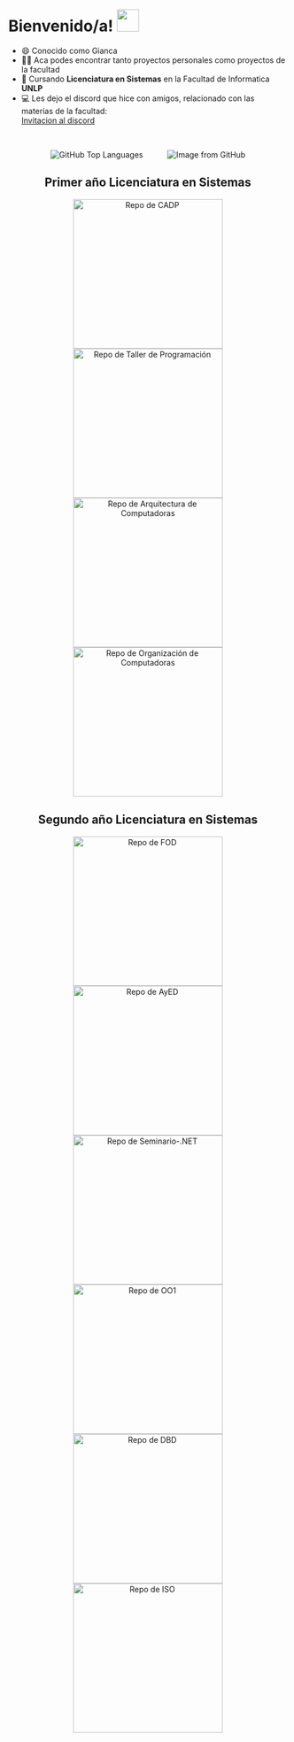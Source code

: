 
<h1> Bienvenido/a! <img src = "https://raw.githubusercontent.com/MartinHeinz/MartinHeinz/master/wave.gif" width = 40px> </h1>
<p align='center'>


- 😄 Conocido como Gianca
- 👨‍💻 Aca podes encontrar tanto proyectos personales como proyectos de la facultad
- 🌱 Cursando **Licenciatura en Sistemas** en la Facultad de Informatica **UNLP**
- 💻 Les dejo el discord que hice con amigos, relacionado con las materias de la facultad:  
  [Invitacion al discord](https://discord.gg/knyZwCxD)
<br>
<p align="center">
  <img src="https://github-readme-stats.vercel.app/api/top-langs/?username=Giancardonee&theme=radical&hide_border=false&include_all_commits=false&count_private=false&layout=compact" alt="GitHub Top Languages" style="margin-right: 20px;">
  <img src="https://github.com/Giancardonee/Giancardonee/assets/114377978/48ea7019-3bd6-42b5-b698-15665cc21db5" alt="Image from GitHub" style="margin-left: 20px;">
</p>





<h2 align="center">Primer año Licenciatura en Sistemas</h2>

<div>
<div align="center">
<a href="https://github.com/Giancardonee/CADP">
  <img width="270" src="https://denvercoder1-github-readme-stats.vercel.app/api/pin/?username=Giancardonee&amp;repo=CADP&amp;theme=midnight-purple&amp;border_color=40E0D0&amp;bg_color=2C003E&amp;icon_color=F8D866&amp;show_icons=false" alt="Repo de CADP" style="max-width: 100%;">
</a>  

<a href="https://github.com/Giancardonee/Taller-De-Programacion">
  <img width="270" src="https://denvercoder1-github-readme-stats.vercel.app/api/pin/?username=Giancardonee&amp;repo=Taller-De-Programacion&amp;theme=midnight-purple&amp;border_color=40E0D0&amp;bg_color=2C003E&amp;icon_color=F8D866&amp;show_icons=false" alt="Repo de Taller de Programación" style="max-width: 100%;">
</a>

<a href="https://github.com/Giancardonee/Arquitectura-De-Computadoras">
  <img width="270" src="https://denvercoder1-github-readme-stats.vercel.app/api/pin/?username=Giancardonee&amp;repo=Arquitectura-De-Computadoras&amp;theme=midnight-purple&amp;border_color=40E0D0&amp;bg_color=2C003E&amp;icon_color=F8D866&amp;show_icons=false" alt="Repo de Arquitectura de Computadoras" style="max-width: 100%;">
</a>

<a href="https://github.com/Giancardonee/Organizacion-de-Computadoras">
  <img width="270" src="https://denvercoder1-github-readme-stats.vercel.app/api/pin/?username=Giancardonee&amp;repo=Organizacion-de-Computadoras&amp;theme=midnight-purple&amp;border_color=40E0D0&amp;bg_color=2C003E&amp;icon_color=F8D866&amp;show_icons=false" alt="Repo de Organización de Computadoras" style="max-width: 100%;">
</a>

<h2 align="center">Segundo año Licenciatura en Sistemas</h2>

<a href="https://github.com/Giancardonee/FOD">
  <img width="270" src="https://denvercoder1-github-readme-stats.vercel.app/api/pin/?username=Giancardonee&amp;repo=FOD&amp;theme=midnight-purple&amp;border_color=40E0D0&amp;bg_color=2C003E&amp;icon_color=F8D866&amp;show_icons=false" alt="Repo de FOD" style="max-width: 100%;">
</a>
<a href="https://github.com/Giancardonee/AyED">
  <img width="270" src="https://denvercoder1-github-readme-stats.vercel.app/api/pin/?username=Giancardonee&amp;repo=AyED&amp;theme=midnight-purple&amp;border_color=40E0D0&amp;bg_color=2C003E&amp;icon_color=F8D866&amp;show_icons=false" alt="Repo de AyED" style="max-width: 100%;">
</a>
<a href="https://github.com/Giancardonee/Seminario-.NET">
  <img width="270" src="https://denvercoder1-github-readme-stats.vercel.app/api/pin/?username=Giancardonee&amp;repo=Seminario-.NET&amp;theme=midnight-purple&amp;border_color=40E0D0&amp;bg_color=2C003E&amp;icon_color=F8D866&amp;show_icons=false" alt="Repo de Seminario-.NET" style="max-width: 100%;">
</a>
<a href="https://github.com/Giancardonee/OO1">
  <img width="270" src="https://denvercoder1-github-readme-stats.vercel.app/api/pin/?username=Giancardonee&amp;repo=OO1&amp;theme=midnight-purple&amp;border_color=40E0D0&amp;bg_color=2C003E&amp;icon_color=F8D866&amp;show_icons=false" alt="Repo de OO1" style="max-width: 100%;">
</a>
<a href="https://github.com/Giancardonee/DBD">
  <img width="270" src="https://denvercoder1-github-readme-stats.vercel.app/api/pin/?username=Giancardonee&amp;repo=DBD&amp;theme=midnight-purple&amp;border_color=40E0D0&amp;bg_color=2C003E&amp;icon_color=F8D866&amp;show_icons=false" alt="Repo de DBD" style="max-width: 100%;">
</a>
<a href="https://github.com/Giancardonee/ISO">
  <img width="270" src="https://denvercoder1-github-readme-stats.vercel.app/api/pin/?username=Giancardonee&amp;repo=ISO&amp;theme=midnight-purple&amp;border_color=40E0D0&amp;bg_color=2C003E&amp;icon_color=F8D866&amp;show_icons=false" alt="Repo de ISO" style="max-width: 100%;">
</a>






<!-- Proudly created with GPRM ( https://gprm.itsvg.in ) -->
<!--
**Giancardonee/Giancardonee** is a ✨ _special_ ✨ repository because its `README.md` (this file) appears on your GitHub profile.

Here are some ideas to get you started:



- 🔭 I’m currently working on ...
- 🌱 I’m currently learning ...
- 👯 I’m looking to collaborate on ...
- 🤔 I’m looking for help with ...
- 💬 Ask me about ...
- 📫 How to reach me: ...
- 😄 Pronouns: ...
- ⚡ Fun fact: ...

## Mis repositorios destacados: 
* [Sistema de Estacionamiento](https://github.com/Giancardonee/BETA-Sistema-Estacionamiento-JAVA)
* [Primer Año Facutlad de Informatica](https://github.com/Giancardonee/Primer-anho-Licenciatrura-en-Sistemas-UNLP)



-->

